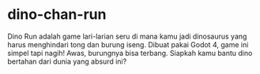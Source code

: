 # dino-chan-run
Dino Run adalah game lari-larian seru di mana kamu jadi dinosaurus yang harus menghindari tong dan burung iseng. Dibuat pakai Godot 4, game ini simpel tapi nagih! Awas, burungnya bisa terbang. Siapkah kamu bantu dino bertahan dari dunia yang absurd ini?
